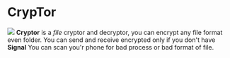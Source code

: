 # CrypTor
<img src="https://change-me.neocities.org/device-2017-05-26-222256.png">
<b>Cryptor</b> is a <i>file</i> cryptor and decryptor, you can encrypt any file format even folder.
You can send and receive encrypted only if you don't have <b>Signal</b>
You can scan you'r phone for bad process or bad format of file.
